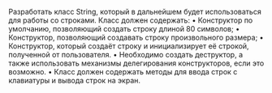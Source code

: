 Разработать класс String, который в дальнейшем будет
использоваться для работы со строками. Класс должен
содержать:
•	 Конструктор по умолчанию, позволяющий создать
строку длиной 80 символов;
•	 Конструктор, позволяющий создавать строку произвольного размера;
•	 Конструктор, который создаёт строку и инициализирует её строкой, полученной от пользователя.
•	 Необходимо создать деструктор, а также использовать
механизмы делегирования конструкторов, если это
возможно.
•	 Класс должен содержать методы для ввода строк с клавиатуры и вывода строк на экран.
